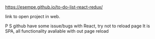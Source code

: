 https://esempe.github.io/to-do-list-react-redux/

link to open project in web.

P S
github have some issue/bugs with React, try not to reload page
It is SPA, all functionality avaliable with out page reload
